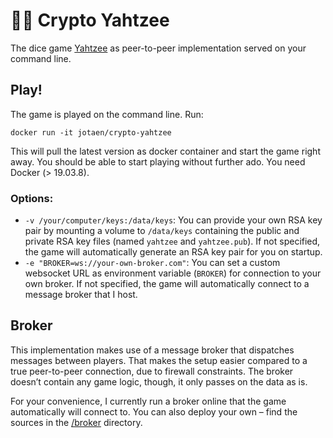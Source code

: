 # 🔑🎲 Crypto Yahtzee

The dice game [Yahtzee](https://en.wikipedia.org/wiki/Yahtzee) as peer-to-peer implementation served on your command line.

## Play!

The game is played on the command line. Run:

```
docker run -it jotaen/crypto-yahtzee
```

This will pull the latest version as docker container and start the game right away. You should be able to start playing without further ado. You need Docker (> 19.03.8).

### Options:

- `-v /your/computer/keys:/data/keys`: You can provide your own RSA key pair by mounting a volume to `/data/keys` containing the public and private RSA key files (named `yahtzee` and `yahtzee.pub`). If not specified, the game will automatically generate an RSA key pair for you on startup.
- `-e "BROKER=ws://your-own-broker.com"`: You can set a custom websocket URL as environment variable (`BROKER`) for connection to your own broker. If not specified, the game will automatically connect to a message broker that I host.

## Broker

This implementation makes use of a message broker that dispatches messages between players. That makes the setup easier compared to a true peer-to-peer connection, due to firewall constraints. The broker doesn’t contain any game logic, though, it only passes on the data as is.

For your convenience, I currently run a broker online that the game automatically will connect to. You can also deploy your own – find the sources in the [/broker](broker/) directory.
